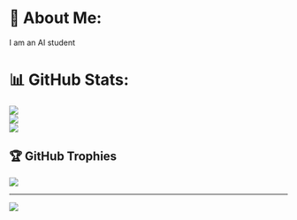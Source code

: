 # 💫 About Me:
I am an AI student<br>


# 📊 GitHub Stats:
![](https://github-readme-stats.vercel.app/api?username=harshhitha18&theme=vue-dark&hide_border=false&include_all_commits=false&count_private=false)<br/>
![](https://github-readme-streak-stats.herokuapp.com/?user=harshhitha18&theme=vue-dark&hide_border=false)<br/>
![](https://github-readme-stats.vercel.app/api/top-langs/?username=harshhitha18&theme=vue-dark&hide_border=false&include_all_commits=false&count_private=false&layout=compact)

## 🏆 GitHub Trophies
![](https://github-profile-trophy.vercel.app/?username=harshhitha18&theme=radical&no-frame=false&no-bg=true&margin-w=4)

---
[![](https://visitcount.itsvg.in/api?id=harshhitha18&icon=0&color=0)](https://visitcount.itsvg.in)

